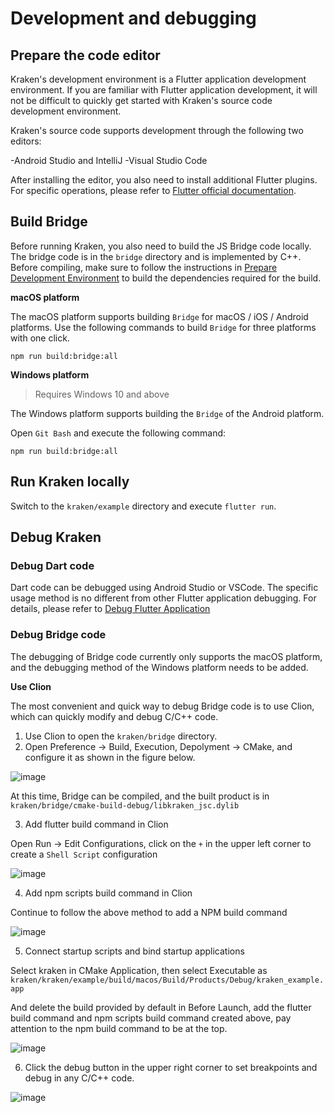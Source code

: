 # Development and debugging

## Prepare the code editor

Kraken's development environment is a Flutter application development environment. If you are familiar with Flutter application development, it will not be difficult to quickly get started with Kraken's source code development environment.

Kraken's source code supports development through the following two editors:

-Android Studio and IntelliJ
-Visual Studio Code

After installing the editor, you also need to install additional Flutter plugins. For specific operations, please refer to [Flutter official documentation](https://flutter.dev/docs/get-started/editor?tab=androidstudio).

## Build Bridge

Before running Kraken, you also need to build the JS Bridge code locally. The bridge code is in the `bridge` directory and is implemented by C++. Before compiling, make sure to follow the instructions in [Prepare Development Environment](/guide/contribute/environment) to build the dependencies required for the build.

**macOS platform**

The macOS platform supports building `Bridge` for macOS / iOS / Android platforms. Use the following commands to build `Bridge` for three platforms with one click.

```shell script
npm run build:bridge:all
```

**Windows platform**

> Requires Windows 10 and above

The Windows platform supports building the `Bridge` of the Android platform.

Open `Git Bash` and execute the following command:

```shell script
npm run build:bridge:all
```

## Run Kraken locally

Switch to the `kraken/example` directory and execute `flutter run`.

## Debug Kraken

### Debug Dart code

Dart code can be debugged using Android Studio or VSCode. The specific usage method is no different from other Flutter application debugging. For details, please refer to [Debug Flutter Application](https://flutter.dev/docs/testing/debugging)

### Debug Bridge code

The debugging of Bridge code currently only supports the macOS platform, and the debugging method of the Windows platform needs to be added.

**Use Clion**

The most convenient and quick way to debug Bridge code is to use Clion, which can quickly modify and debug C/C++ code.

1. Use Clion to open the `kraken/bridge` directory.
2. Open Preference -> Build, Execution, Depolyment -> CMake, and configure it as shown in the figure below.

![image](https://kraken.oss-cn-hangzhou.aliyuncs.com/videos/117528306-1eeae380-b004-11eb-8ab8-5781912e815c.png)

At this time, Bridge can be compiled, and the built product is in `kraken/bridge/cmake-build-debug/libkraken_jsc.dylib`

3. Add flutter build command in Clion

Open Run -> Edit Configurations, click on the `+` in the upper left corner to create a `Shell Script` configuration

![image](https://kraken.oss-cn-hangzhou.aliyuncs.com/images/20210722151305.jpg)

4. Add npm scripts build command in Clion

Continue to follow the above method to add a NPM build command

![image](https://kraken.oss-cn-hangzhou.aliyuncs.com/images/20210722151516.jpg)

5. Connect startup scripts and bind startup applications

Select kraken in CMake Application, then select Executable as `kraken/kraken/example/build/macos/Build/Products/Debug/kraken_example.app`

And delete the build provided by default in Before Launch, add the flutter build command and npm scripts build command created above, pay attention to the npm build command to be at the top.

![image](https://kraken.oss-cn-hangzhou.aliyuncs.com/images/20210722151903.jpg)

6. Click the debug button in the upper right corner to set breakpoints and debug in any C/C++ code.

![image](https://kraken.oss-cn-hangzhou.aliyuncs.com/videos/117529034-d9301a00-b007-11eb-9300-d46d1c25005f.png)
